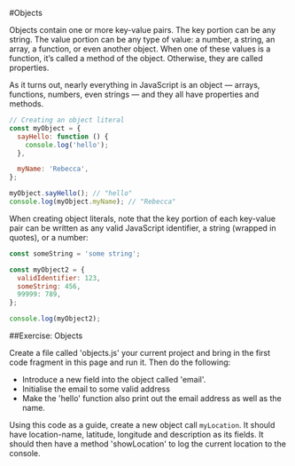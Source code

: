 #Objects

Objects contain one or more key-value pairs. The key portion can be any string. The value portion can be any type of value: a number, a string, an array, a function, or even another object.  When one of these values is a function, it’s called a method of the object. Otherwise, they are called properties.

As it turns out, nearly everything in JavaScript is an object &#8212; arrays, functions, numbers, even strings &#8212; and they all have properties and methods.

```javascript
// Creating an object literal
const myObject = {
  sayHello: function () {
    console.log('hello');
  },

  myName: 'Rebecca',
};

myObject.sayHello(); // "hello"
console.log(myObject.myName); // "Rebecca"

```

When creating object literals, note that the key portion of each key-value pair can be written as any valid JavaScript identifier, a string (wrapped in quotes), or a number:

```javascript
const someString = 'some string';

const myObject2 = {
  validIdentifier: 123,
  someString: 456,
  99999: 789,
};

console.log(myObject2);
```

##Exercise: Objects

Create a file called 'objects.js' your current project and bring in the first code fragment in this page and run it. Then do the following:

- Introduce a new field into the object called 'email'. 
- Initialise the email to some valid address 
- Make the 'hello' function also print out the email address as well as the name.

Using this code as a guide, create a new object call `myLocation`. It should have location-name, latitude, longitude and description as its fields. It should then have a method 'showLocation' to log the current location to the console.
